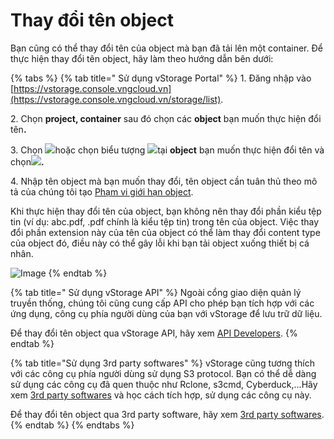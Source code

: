 # Thay đổi tên object

Bạn cũng có thể thay đổi tên của object mà bạn đã tải lên một container. Để thực hiện thay đổi tên object, hãy làm theo hướng dẫn bên dưới:



{% tabs %}
{% tab title=" Sử dụng vStorage Portal" %}
1\. Đăng nhập vào [https://vstorage.console.vngcloud.vn](https://vstorage.console.vngcloud.vn/storage/list).

2\. Chọn **project, container** sau đó chọn các **object** bạn muốn thực hiện đổi tê&#x6E;**.**

3\. Chọn ![](https://docs.vngcloud.vn/download/thumbnails/49648530/image2023-3-6_10-56-24.png?version=1\&modificationDate=1678074986000\&api=v2)hoặc chọn biểu tượng ![](https://docs.vngcloud.vn/download/thumbnails/49648530/image2023-2-6_10-20-54.png?version=1\&modificationDate=1678074993000\&api=v2)tại **object** bạn muốn thực hiện đổi tên và chọn![](https://docs.vngcloud.vn/download/thumbnails/49648530/image2023-3-6_10-56-49.png?version=1\&modificationDate=1678075010000\&api=v2)**.**

4\. Nhập tên object mà bạn muốn thay đổi, tên object cần tuân thủ theo mô tả của chúng tôi tạo [Phạm vi giới hạn object](https://docs.vngcloud.vn/vng-cloud-document/vn/vstorage/object-storage/vstorage-hcm03/cac-tinh-nang-cua-vstorage/lam-viec-voi-directory-va-object/pham-vi-gioi-han-object).

Khi thực hiện thay đổi tên của object, bạn không nên thay đổi phần kiểu tệp tin (ví dụ: abc.pdf, .pdf chính là kiểu tệp tin) trong tên của object. Việc thay đổi phần extension này của tên của object có thể làm thay đổi content type của object đó, điều này có thể gây lỗi khi bạn tải object xuống thiết bị cá nhân. 

![Image](https://github.com/vngcloud/docs/blob/main/Vietnamese/.gitbook/assets/Doi_ten_object.gif?raw=true)
{% endtab %}

{% tab title=" Sử dụng vStorage API" %}
Ngoài cổng giao diện quản lý truyền thống, chúng tôi cũng cung cấp API cho phép bạn tích hợp với các ứng dụng, công cụ phía người dùng của bạn với vStorage để lưu trữ dữ liệu.

Để thay đổi tên object qua vStorage API, hãy xem [API Developers](https://docs.vngcloud.vn/vng-cloud-document/vn/vstorage/object-storage/vstorage-hcm03/api-developers).
{% endtab %}

{% tab title="Sử dụng 3rd party softwares" %}
vStorage cũng tương thích với các công cụ phía người dùng sử dụng S3 protocol. Bạn có thể dễ dàng sử dụng các công cụ đã quen thuộc như Rclone, s3cmd, Cyberduck,...Hãy xem [3rd party softwares](https://docs.vngcloud.vn/vng-cloud-document/vn/vstorage/object-storage/vstorage-hcm03/3rd-party-softwares) và học cách tích hợp, sử dụng các công cụ này. 

Để thay đổi tên object qua 3rd party software, hãy xem [3rd party softwares](https://docs.vngcloud.vn/vng-cloud-document/vn/vstorage/object-storage/vstorage-hcm03/3rd-party-softwares).
{% endtab %}
{% endtabs %}
